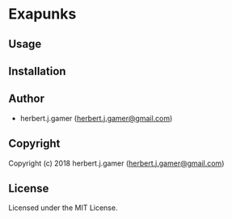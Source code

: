 # Exapunks

## Usage

## Installation

## Author

* herbert.j.gamer (herbert.j.gamer@gmail.com)

## Copyright

Copyright (c) 2018 herbert.j.gamer (herbert.j.gamer@gmail.com)

## License

Licensed under the MIT License.
